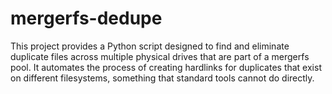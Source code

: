 # mergerfs-dedupe
This project provides a Python script designed to find and eliminate duplicate files across multiple physical drives that are part of a mergerfs pool. It automates the process of creating hardlinks for duplicates that exist on different filesystems, something that standard tools cannot do directly.
